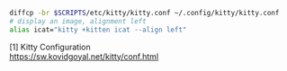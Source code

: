 ```bash
diffcp -br $SCRIPTS/etc/kitty/kitty.conf ~/.config/kitty/kitty.conf
# display an image, alignment left
alias icat="kitty +kitten icat --align left"
```

[1] Kitty Configuration  
https://sw.kovidgoyal.net/kitty/conf.html
